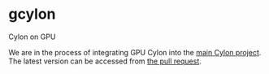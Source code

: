 # gcylon
Cylon on GPU

We are in the process of integrating GPU Cylon into the [main Cylon project](https://github.com/cylondata/cylon). 
The latest version can be accessed from [the pull request](https://github.com/cylondata/cylon/pull/470).
